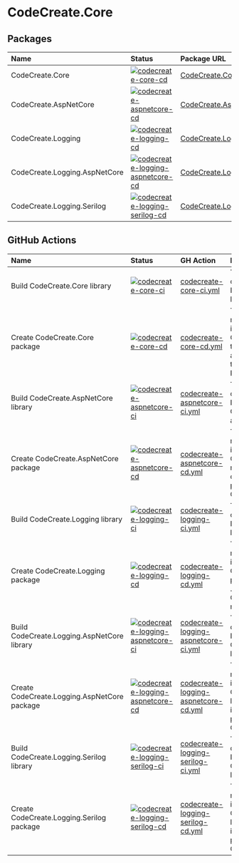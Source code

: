 # CodeCreate.Core

## Packages

| Name | Status | Package URL |
|:--|:--|:--|
| CodeCreate.Core | [![codecreate-core-cd](https://github.com/codecreate-sa/CodeCreate.Core/actions/workflows/codecreate-core-cd.yml/badge.svg)](https://github.com/codecreate-sa/CodeCreate.Core/actions/workflows/codecreate-core-cd.yml) | [CodeCreate.Core](https://github.com/codecreate-sa/CodeCreate.Core/pkgs/nuget/CodeCreate.Core) |
| CodeCreate.AspNetCore | [![codecreate-aspnetcore-cd](https://github.com/codecreate-sa/CodeCreate.Core/actions/workflows/codecreate-aspnetcore-cd.yml/badge.svg)](https://github.com/codecreate-sa/CodeCreate.Core/actions/workflows/codecreate-aspnetcore-cd.yml) | [CodeCreate.AspNetCore](https://github.com/codecreate-sa/CodeCreate.Core/pkgs/nuget/CodeCreate.AspNetCore) |
| CodeCreate.Logging | [![codecreate-logging-cd](https://github.com/codecreate-sa/CodeCreate.Core/actions/workflows/codecreate-logging-cd.yml/badge.svg)](https://github.com/codecreate-sa/CodeCreate.Core/actions/workflows/codecreate-logging-cd.yml) | [CodeCreate.Logging](https://github.com/codecreate-sa/CodeCreate.Core/pkgs/nuget/CodeCreate.Logging) |
| CodeCreate.Logging.AspNetCore | [![codecreate-logging-aspnetcore-cd](https://github.com/codecreate-sa/CodeCreate.Core/actions/workflows/codecreate-logging-aspnetcore-cd.yml/badge.svg)](https://github.com/codecreate-sa/CodeCreate.Core/actions/workflows/codecreate-logging-aspnetcore-cd.yml) | [CodeCreate.Logging.AspNetCore](https://github.com/codecreate-sa/CodeCreate.Core/pkgs/nuget/CodeCreate.Logging.AspNetCore) |
| CodeCreate.Logging.Serilog | [![codecreate-logging-serilog-cd](https://github.com/codecreate-sa/CodeCreate.Core/actions/workflows/codecreate-logging-serilog-cd.yml/badge.svg)](https://github.com/codecreate-sa/CodeCreate.Core/actions/workflows/codecreate-logging-serilog-cd.yml) | [CodeCreate.Logging.Serilog](https://github.com/codecreate-sa/CodeCreate.Core/pkgs/nuget/CodeCreate.Logging.Serilog) |

## GitHub Actions

| Name | Status | GH Action | Description |
|:--|:--|:--|:--|
| Build CodeCreate.Core library | [![codecreate-core-ci](https://github.com/codecreate-sa/CodeCreate.Core/actions/workflows/codecreate-core-ci.yml/badge.svg)](https://github.com/codecreate-sa/CodeCreate.Core/actions/workflows/codecreate-core-ci.yml) | [codecreate-core-ci.yml](./.github/workflows/codecreate-core-ci.yml) | Triggered when a new PR is created against the **main** branch. It builds the CodeCreate.Core library and runs its tests. |
| Create CodeCreate.Core package | [![codecreate-core-cd](https://github.com/codecreate-sa/CodeCreate.Core/actions/workflows/codecreate-core-cd.yml/badge.svg)](https://github.com/codecreate-sa/CodeCreate.Core/actions/workflows/codecreate-core-cd.yml) | [codecreate-core-cd.yml](./.github/workflows/codecreate-core-cd.yml) | Triggered whenever a push is made in the **main** branch (i.e., PR is merged). It builds the CodeCreate.Core library, runs its tests, packs the source code into a .nupkg file and finally pushes it to Code Create's GitHub Packages nuget source |
| Build CodeCreate.AspNetCore library | [![codecreate-aspnetcore-ci](https://github.com/codecreate-sa/CodeCreate.Core/actions/workflows/codecreate-aspnetcore-ci.yml/badge.svg)](https://github.com/codecreate-sa/CodeCreate.Core/actions/workflows/codecreate-aspnetcore-ci.yml) | [codecreate-aspnetcore-ci.yml](./.github/workflows/codecreate-aspnetcore-ci.yml) | Triggered when a new PR is created against the **main** branch. It builds the CodeCreate.AspNetCore library and runs its tests. |
| Create CodeCreate.AspNetCore package | [![codecreate-aspnetcore-cd](https://github.com/codecreate-sa/CodeCreate.Core/actions/workflows/codecreate-aspnetcore-cd.yml/badge.svg)](https://github.com/codecreate-sa/CodeCreate.Core/actions/workflows/codecreate-aspnetcore-cd.yml) | [codecreate-aspnetcore-cd.yml](./.github/workflows/codecreate-aspnetcore-cd.yml) | Triggered whenever a push is made in the **main** branch (i.e., PR is merged). It builds the CodeCreate.AspNetCore library, runs its tests, packs the source code into a .nupkg file and finally pushes it to Code Create's GitHub Packages nuget source |
| Build CodeCreate.Logging library | [![codecreate-logging-ci](https://github.com/codecreate-sa/CodeCreate.Core/actions/workflows/codecreate-logging-ci.yml/badge.svg)](https://github.com/codecreate-sa/CodeCreate.Core/actions/workflows/codecreate-logging-ci.yml) | [codecreate-logging-ci.yml](./.github/workflows/codecreate-logging-ci.yml) | Triggered when a new PR is created against the **main** branch. It builds the CodeCreate.Logging library. |
| Create CodeCreate.Logging package | [![codecreate-logging-cd](https://github.com/codecreate-sa/CodeCreate.Core/actions/workflows/codecreate-logging-cd.yml/badge.svg)](https://github.com/codecreate-sa/CodeCreate.Core/actions/workflows/codecreate-logging-cd.yml) | [codecreate-logging-cd.yml](./.github/workflows/codecreate-logging-cd.yml) | Triggered whenever a push is made in the **main** branch (i.e., PR is merged). It builds the CodeCreate.Logging library, packs the source code into a .nupkg file and finally pushes it to Code Create's GitHub Packages nuget source |
| Build CodeCreate.Logging.AspNetCore library | [![codecreate-logging-aspnetcore-ci](https://github.com/codecreate-sa/CodeCreate.Core/actions/workflows/codecreate-logging-aspnetcore-ci.yml/badge.svg)](https://github.com/codecreate-sa/CodeCreate.Core/actions/workflows/codecreate-logging-aspnetcore-ci.yml) | [codecreate-logging-aspnetcore-ci.yml](./.github/workflows/codecreate-logging-aspnetcore-ci.yml) | Triggered when a new PR is created against the **main** branch. It builds the CodeCreate.Logging.AspNetCore library. |
| Create CodeCreate.Logging.AspNetCore package | [![codecreate-logging-aspnetcore-cd](https://github.com/codecreate-sa/CodeCreate.Core/actions/workflows/codecreate-logging-aspnetcore-cd.yml/badge.svg)](https://github.com/codecreate-sa/CodeCreate.Core/actions/workflows/codecreate-logging-aspnetcore-cd.yml) | [codecreate-logging-aspnetcore-cd.yml](./.github/workflows/codecreate-logging-aspnetcore-cd.yml) | Triggered whenever a push is made in the **main** branch (i.e., PR is merged). It builds the CodeCreate.Logging.AspNetCore library, packs the source code into a .nupkg file and finally pushes it to Code Create's GitHub Packages nuget source |
| Build CodeCreate.Logging.Serilog library | [![codecreate-logging-serilog-ci](https://github.com/codecreate-sa/CodeCreate.Core/actions/workflows/codecreate-logging-serilog-ci.yml/badge.svg)](https://github.com/codecreate-sa/CodeCreate.Core/actions/workflows/codecreate-logging-serilog-ci.yml) | [codecreate-logging-serilog-ci.yml](./.github/workflows/codecreate-logging-serilog-ci.yml) | Triggered when a new PR is created against the **main** branch. It builds the CodeCreate.Logging.Serilog library. |
| Create CodeCreate.Logging.Serilog package | [![codecreate-logging-serilog-cd](https://github.com/codecreate-sa/CodeCreate.Core/actions/workflows/codecreate-logging-serilog-cd.yml/badge.svg)](https://github.com/codecreate-sa/CodeCreate.Core/actions/workflows/codecreate-logging-serilog-cd.yml) | [codecreate-logging-serilog-cd.yml](./.github/workflows/codecreate-logging-serilog-cd.yml) | Triggered whenever a push is made in the **main** branch (i.e., PR is merged). It builds the CodeCreate.Logging.Serilog library, packs the source code into a .nupkg file and finally pushes it to Code Create's GitHub Packages nuget source |